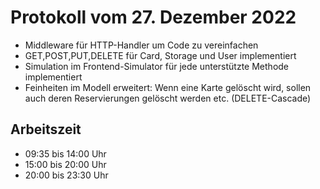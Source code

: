 # Protokoll vom 27. Dezember 2022 

- Middleware für HTTP-Handler um Code zu vereinfachen
- GET,POST,PUT,DELETE für Card, Storage und User implementiert
- Simulation im Frontend-Simulator für jede unterstützte Methode implementiert
- Feinheiten im Modell erweitert: Wenn eine Karte gelöscht wird, sollen auch deren Reservierungen gelöscht werden etc. (DELETE-Cascade) 

## Arbeitszeit
<!-- { "progress": true, "date": ["22/12/27"] } -->
- 09:35 bis 14:00 Uhr
- 15:00 bis 20:00 Uhr
- 20:00 bis 23:30 Uhr
<!-- { "progress": false } -->
